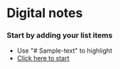 # Digital notes


### Start by adding your list items

- Use "# Sample-text" to highlight
- [Click here to start](https://notes-623473.netlify.app)
